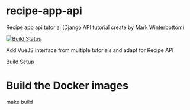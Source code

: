 # recipe-app-api
Recipe app api tutorial (Django API tutorial create by Mark Winterbottom)

[![Build Status](https://travis-ci.com/inconnu259/recipe-app-api.svg?branch=master)](https://travis-ci.com/inconnu259/recipe-app-api)

Add VueJS interface from multiple tutorials
and adapt for Recipe API

Build Setup

# Build the Docker images
make build